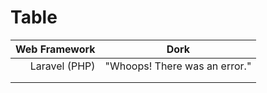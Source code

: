 # Table 

| Web Framework | Dork |
|-----:|---------------|
|Laravel (PHP)|   "Whoops! There was an error."            |
|     |               |
|     |               | 



